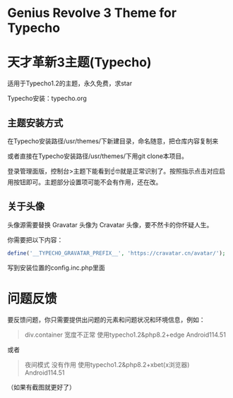 # Genius Revolve 3 Theme for Typecho    
# 天才革新3主题(Typecho)

适用于Typecho1.2的主题，永久免费，求star

Typecho安装：typecho.org

## 主题安装方式

在Typecho安装路径/usr/themes/下新建目录，命名随意，把仓库内容复制来

或者直接在Typecho安装路径/usr/themes/下用git clone本项目。

登录管理面版，控制台>主题下能看到☝️🤓就是正常识别了。按照指示点击对应启用按钮即可。主题部分设置项可能不会有作用，还在改。

## 关于头像

头像源需要替换 Gravatar 头像为 Cravatar 头像，要不然卡的你怀疑人生。

你需要把以下内容：

```php
define('__TYPECHO_GRAVATAR_PREFIX__', 'https://cravatar.cn/avatar/');
```

写到安装位置的config.inc.php里面

# 问题反馈

要反馈问题，你只需要提供出问题的元素和问题状况和环境信息，例如：

> div.container 宽度不正常 使用typecho1.2&php8.2+edge Android114.51

或者

> 夜间模式 没有作用 使用typecho1.2&php8.2+xbet(x浏览器) Android114.51

（如果有截图就更好了）